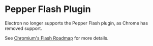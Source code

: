 # Pepper Flash Plugin

Electron no longer supports the Pepper Flash plugin, as Chrome has removed support.

See [Chromium's Flash Roadmap](https://www.chromium.org/flash-roadmap) for more
details.
